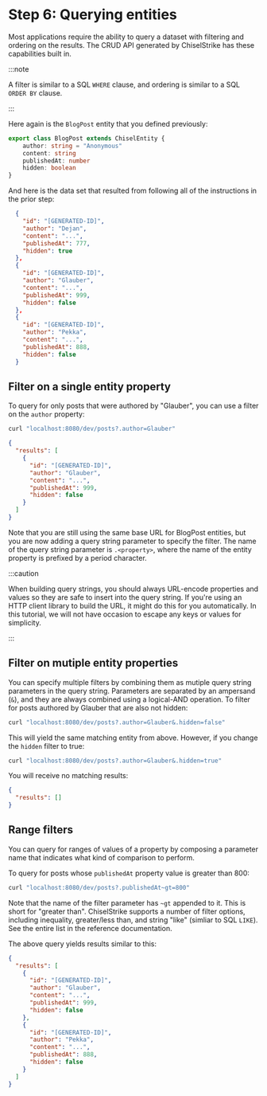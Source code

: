# Step 6: Querying entities

Most applications require the ability to query a dataset with filtering and
ordering on the results. The CRUD API generated by ChiselStrike has these
capabilities built in.

:::note

A filter is similar to a SQL `WHERE` clause, and ordering is similar to a SQL
`ORDER BY` clause.

:::

Here again is the `BlogPost` entity that you defined previously:

```ts title="my-backend/models/BlogPost.ts"
export class BlogPost extends ChiselEntity {
    author: string = "Anonymous"
    content: string
    publishedAt: number
    hidden: boolean
}
```

And here is the data set that resulted from following all of the instructions in
the prior step:

```json
  {
    "id": "[GENERATED-ID]",
    "author": "Dejan",
    "content": "...",
    "publishedAt": 777,
    "hidden": true
  },
  {
    "id": "[GENERATED-ID]",
    "author": "Glauber",
    "content": "...",
    "publishedAt": 999,
    "hidden": false
  },
  {
    "id": "[GENERATED-ID]",
    "author": "Pekka",
    "content": "...",
    "publishedAt": 888,
    "hidden": false
  }
```

## Filter on a single entity property

To query for only posts that were authored by "Glauber", you can use a filter on the `author` property:

```bash
curl "localhost:8080/dev/posts?.author=Glauber"
```

```json
{
  "results": [
    {
      "id": "[GENERATED-ID]",
      "author": "Glauber",
      "content": "...",
      "publishedAt": 999,
      "hidden": false
    }
  ]
}
```

Note that you are still using the same base URL for BlogPost entities, but you
are now adding a query string parameter to specify the filter. The name of the
query string parameter is `.<property>`, where the name of the entity property is
prefixed by a period character.

:::caution

When building query strings, you should always URL-encode properties and values
so they are safe to insert into the query string. If you're using an HTTP client
library to build the URL, it might do this for you automatically. In this
tutorial, we will not have occasion to escape any keys or values for simplicity.

:::

## Filter on mutiple entity properties

You can specify multiple filters by combining them as mutiple query string
parameters in the query string. Parameters are separated by an ampersand (`&`),
and they are always combined using a logical-AND operation. To filter for posts
authored by Glauber that are also not hidden:

```bash
curl "localhost:8080/dev/posts?.author=Glauber&.hidden=false"
```

This will yield the same matching entity from above.  However, if you change the
`hidden` filter to true:

```bash
curl "localhost:8080/dev/posts?.author=Glauber&.hidden=true"
```

You will receive no matching results:

```json
{
  "results": []
}
```

## Range filters

You can query for ranges of values of a property by composing a parameter name
that indicates what kind of comparison to perform.

To query for posts whose `publishedAt` property value is greater than 800:

```bash
curl "localhost:8080/dev/posts?.publishedAt~gt=800"
```

Note that the name of the filter parameter has `~gt` appended to it. This is
short for "greater than". ChiselStrike supports a number of filter options,
including inequality, greater/less than, and string "like" (simliar to SQL
`LIKE`). See the entire list in the reference documentation.

The above query yields results similar to this:

```json
{
  "results": [
    {
      "id": "[GENERATED-ID]",
      "author": "Glauber",
      "content": "...",
      "publishedAt": 999,
      "hidden": false
    },
    {
      "id": "[GENERATED-ID]",
      "author": "Pekka",
      "content": "...",
      "publishedAt": 888,
      "hidden": false
    }
  ]
}
```
